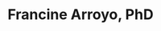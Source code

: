 ---
title: Francine Arroyo, PhD
position: Postdoctoral Associate
layout: default
contact:
publications: 
image: /images/user-icon.svg
group: postdoc
year-start: 2020
year-end: 2022
present-position: Assistant Professor, Fresno State
---